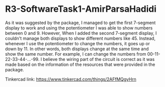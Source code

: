 # R3-SoftwareTask1-AmirParsaHadidi
As it was suggested by the package, I managed to get the first 7-segment display to work and using the potentiometer I was able to show numbers between 0 and 9. However, When I added the second 7-segment display, I couldn't manage both displays to show different numbers like 45. Instead, whenever I use the potentiometer to change the numbers, it goes up or down by 11. In other words, both displays change at the same time and show the same number. For example, I can change the numbers from 00-11-22-33-44-...-99. I believe the wiring part of the circuit is correct as it was made based on the information of the resources that were provided in the package. 

Tinkercad link: https://www.tinkercad.com/things/2AFfMQgyHrn
